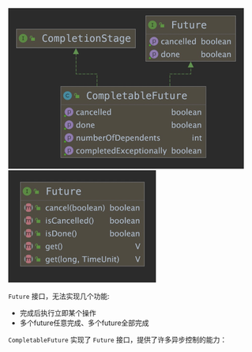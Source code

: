 <img src="java_future.assets/image-20210913134314682.png" alt="image-20210913134314682" style="zoom:50%;" />

<img src="java_future.assets/image-20210913134438537.png" alt="image-20210913134438537" style="zoom:50%;" />

`Future` 接口，无法实现几个功能: 

- 完成后执行立即某个操作
- 多个future任意完成、多个future全部完成

`CompletableFuture` 实现了 `Future` 接口，提供了许多异步控制的能力：



##### 

```

```

